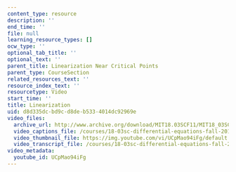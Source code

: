```yaml
---
content_type: resource
description: ''
end_time: ''
file: null
learning_resource_types: []
ocw_type: ''
optional_tab_title: ''
optional_text: ''
parent_title: Linearization Near Critical Points
parent_type: CourseSection
related_resources_text: ''
resource_index_text: ''
resourcetype: Video
start_time: ''
title: Linearization
uid: d8d335dc-bd9c-d8de-b533-4014dc92969e
video_files:
  archive_url: http://www.archive.org/download/MIT18.03SCF11/MIT18_03SC_110804_L3_300k.mp4
  video_captions_file: /courses/18-03sc-differential-equations-fall-2011/601846286c7a56f9a9e18fcbada878eb_UCpMao94iFg.vtt
  video_thumbnail_file: https://img.youtube.com/vi/UCpMao94iFg/default.jpg
  video_transcript_file: /courses/18-03sc-differential-equations-fall-2011/359f2dd623122058cb3ea88557db4ea4_UCpMao94iFg.pdf
video_metadata:
  youtube_id: UCpMao94iFg
---
```

